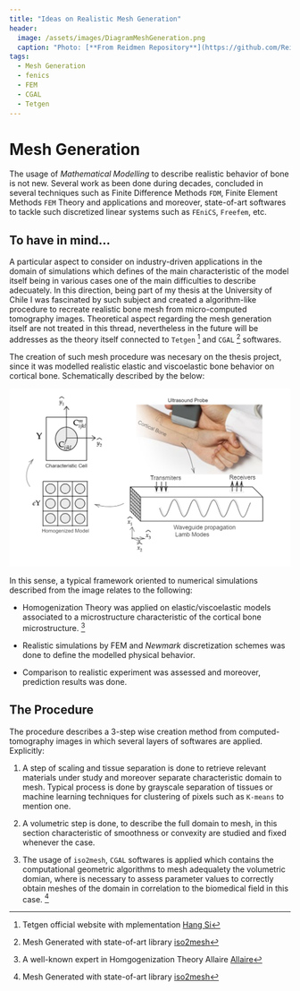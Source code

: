 ```yaml
---
title: "Ideas on Realistic Mesh Generation"
header:
  image: /assets/images/DiagramMeshGeneration.png
  caption: "Photo: [**From Reidmen Repository**](https://github.com/Reidmen)"
tags: 
  - Mesh Generation
  - fenics
  - FEM
  - CGAL
  - Tetgen
---
```


# Mesh Generation 
The usage of *Mathematical Modelling* to describe realistic behavior of bone is not new. Several work as been done during decades, concluded in several techniques such as Finite Difference Methods `FDM`, Finite Element Methods `FEM` Theory and applications and moreover, state-of-art softwares to tackle such discretized linear systems such as `FEniCS`, `Freefem`, etc.

## To have in mind...
A particular aspect to consider on industry-driven applications in the domain of simulations which defines of the main characteristic of the model itself being in various cases one of the main difficulties to describe adecuately.
In this direction, being part of my thesis at the University of Chile I was fascinated by such subject and created a algorithm-like procedure to recreate realistic bone mesh from micro-computed tomography images. 
Theoretical aspect regarding the mesh generation itself are not treated in this thread, nevertheless in the future will be addresses as the theory itself connected to `Tetgen` [^2] and `CGAL` [^1] softwares. 

The creation of such mesh procedure was necesary on the thesis project, since it was modelled realistic elastic and viscoelastic bone behavior on cortical bone. Schematically described by the below:

![**Schematic Description of Thesis Work**](../assets/images/SchematicPropagation.png)

In this sense, a typical framework oriented to numerical simulations described from the image relates to the following:

* Homogenization Theory was applied on elastic/viscoelastic models associated to a microstructure characteristic of the cortical bone microstructure. [^3]

* Realistic simulations by FEM and *Newmark* discretization schemes was done to define the modelled physical behavior.

* Comparison to realistic experiment was assessed and moreover, prediction results was done.

## The Procedure
The procedure describes a 3-step wise creation method from computed-tomography images in which several layers of softwares are applied. Explicitly:
1. A step of scaling and tissue separation is done to retrieve relevant materials under study and moreover separate characteristic domain to mesh. Typical process is done by grayscale separation of tissues or machine learning techniques for clustering of pixels such as `K-means` to mention one.

2. A volumetric step is done, to describe the full domain to mesh, in this section characteristic of smoothness or convexity are studied and fixed whenever the case.

3. The usage of `iso2mesh`, `CGAL` softwares is applied which contains the computational geometric algorithms to mesh adequalety the volumetric domian, where is necessary to assess parameter values to correctly obtain meshes of the domain in correlation to the biomedical field in this case. [^1]



[^1]: Mesh Generated with state-of-art library [iso2mesh](http://iso2mesh.sourceforge.net/cgi-bin/index.cgi)
[^2]: Tetgen official website with mplementation [Hang Si](http://wias-berlin.de/software/tetgen/)
[^3]: A well-known expert in Homgogenization Theory Allaire [Allaire](http://www.cmap.polytechnique.fr/)